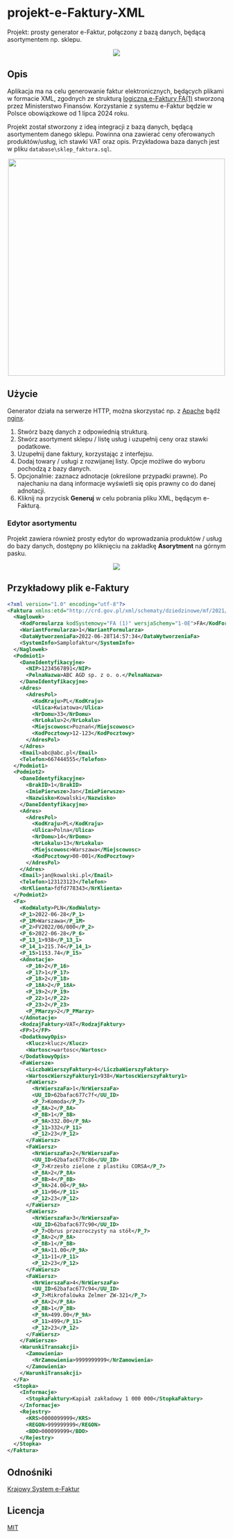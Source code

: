 # projekt-e-Faktury-XML
Projekt: prosty generator e-Faktur, połączony z bazą danych, będącą asortymentem np. sklepu.
<p align="center">
   <img src=".github/generator_faktur.png">
</p>

## Opis
Aplikacja ma na celu generowanie faktur elektronicznych, będących plikami w formacie XML, zgodnych ze strukturą [logiczną e-Faktury FA(1)](http://crd.gov.pl/wzor/2021/11/29/11089/schemat.xsd) stworzoną przez Ministerstwo Finansów. Korzystanie z systemu e-Faktur będzie w Polsce obowiązkowe od 1 lipca 2024 roku.

Projekt został stworzony z ideą integracji z bazą danych, będącą asortymentem danego sklepu. Powinna ona zawierać ceny oferowanych produktów/usług, ich stawki VAT oraz opis. Przykładowa baza danych jest w pliku `database\sklep_faktura.sql`.
<p align="center">
   <img src=".github/baza_struktura.png" width="500">
</p>

## Użycie
Generator działa na serwerze HTTP, można skorzystać np. z [Apache](https://httpd.apache.org/) bądź [nginx](https://www.nginx.com/).
1. Stwórz bazę danych z odpowiednią strukturą.
2. Stwórz asortyment sklepu / listę usług i uzupełnij ceny oraz stawki podatkowe.
3. Uzupełnij dane faktury, korzystając z interfejsu.
4. Dodaj towary / usługi z rozwijanej listy. Opcje możliwe do wyboru pochodzą z bazy danych.
5. Opcjonalnie: zaznacz adnotacje (określone przypadki prawne). Po najechaniu na daną informacje wyświetli się opis prawny co do danej adnotacji.
6. Kliknij na przycisk **Generuj** w celu pobrania pliku XML, będącym e-Fakturą.
### Edytor asortymentu
Projekt zawiera również prosty edytor do wprowadzania produktów / usług do bazy danych, dostępny po kliknięciu na zakładkę **Asorytment** na górnym pasku.
<p align="center">
   <img src=".github/asyortyment_edytor.png">
</p>

## Przykładowy plik e-Faktury
```xml
<?xml version="1.0" encoding="utf-8"?>
<Faktura xmlns:etd="http://crd.gov.pl/xml/schematy/dziedzinowe/mf/2021/06/09/eD/DefinicjeTypy/" xmlns:xsi="http://www.w3.org/2001/XMLSchema-instance" xmlns="http://crd.gov.pl/wzor/2021/11/29/11089/">
  <Naglowek>
    <KodFormularza kodSystemowy="FA (1)" wersjaSchemy="1-0E">FA</KodFormularza>
    <WariantFormularza>1</WariantFormularza>
    <DataWytworzeniaFa>2022-06-28T14:57:34</DataWytworzeniaFa>
    <SystemInfo>Samplofaktur</SystemInfo>
  </Naglowek>
  <Podmiot1>
    <DaneIdentyfikacyjne>
      <NIP>1234567891</NIP>
      <PelnaNazwa>ABC AGD sp. z o. o.</PelnaNazwa>
    </DaneIdentyfikacyjne>
    <Adres>
      <AdresPol>
        <KodKraju>PL</KodKraju>
        <Ulica>Kwiatowa</Ulica>
        <NrDomu>33</NrDomu>
        <NrLokalu>2</NrLokalu>
        <Miejscowosc>Poznań</Miejscowosc>
        <KodPocztowy>12-123</KodPocztowy>
      </AdresPol>
    </Adres>
    <Email>abc@abc.pl</Email>
    <Telefon>667444555</Telefon>
  </Podmiot1>
  <Podmiot2>
    <DaneIdentyfikacyjne>
      <BrakID>1</BrakID>
      <ImiePierwsze>Jan</ImiePierwsze>
      <Nazwisko>Kowalski</Nazwisko>
    </DaneIdentyfikacyjne>
    <Adres>
      <AdresPol>
        <KodKraju>PL</KodKraju>
        <Ulica>Polna</Ulica>
        <NrDomu>14</NrDomu>
        <NrLokalu>13</NrLokalu>
        <Miejscowosc>Warszawa</Miejscowosc>
        <KodPocztowy>00-001</KodPocztowy>
      </AdresPol>
    </Adres>
    <Email>jan@kowalski.pl</Email>
    <Telefon>123123123</Telefon>
    <NrKlienta>fdfd778343</NrKlienta>
  </Podmiot2>
  <Fa>
    <KodWaluty>PLN</KodWaluty>
    <P_1>2022-06-28</P_1>
    <P_1M>Warszawa</P_1M>
    <P_2>FV2022/06/000</P_2>
    <P_6>2022-06-28</P_6>
    <P_13_1>938</P_13_1>
    <P_14_1>215.74</P_14_1>
    <P_15>1153.74</P_15>
    <Adnotacje>
      <P_16>2</P_16>
      <P_17>1</P_17>
      <P_18>2</P_18>
      <P_18A>2</P_18A>
      <P_19>2</P_19>
      <P_22>1</P_22>
      <P_23>2</P_23>
      <P_PMarzy>2</P_PMarzy>
    </Adnotacje>
    <RodzajFaktury>VAT</RodzajFaktury>
    <FP>1</FP>
    <DodatkowyOpis>
      <Klucz>klucz</Klucz>
      <Wartosc>wartosc</Wartosc>
    </DodatkowyOpis>
    <FaWiersze>
      <LiczbaWierszyFaktury>4</LiczbaWierszyFaktury>
      <WartoscWierszyFaktury1>938</WartoscWierszyFaktury1>
      <FaWiersz>
        <NrWierszaFa>1</NrWierszaFa>
        <UU_ID>62bafac677c7f</UU_ID>
        <P_7>Komoda</P_7>
        <P_8A>2</P_8A>
        <P_8B>1</P_8B>
        <P_9A>332.00</P_9A>
        <P_11>332</P_11>
        <P_12>23</P_12>
      </FaWiersz>
      <FaWiersz>
        <NrWierszaFa>2</NrWierszaFa>
        <UU_ID>62bafac677c86</UU_ID>
        <P_7>Krzesło zielone z plastiku CORSA</P_7>
        <P_8A>2</P_8A>
        <P_8B>4</P_8B>
        <P_9A>24.00</P_9A>
        <P_11>96</P_11>
        <P_12>23</P_12>
      </FaWiersz>
      <FaWiersz>
        <NrWierszaFa>3</NrWierszaFa>
        <UU_ID>62bafac677c90</UU_ID>
        <P_7>Obrus przezroczysty na stół</P_7>
        <P_8A>2</P_8A>
        <P_8B>1</P_8B>
        <P_9A>11.00</P_9A>
        <P_11>11</P_11>
        <P_12>23</P_12>
      </FaWiersz>
      <FaWiersz>
        <NrWierszaFa>4</NrWierszaFa>
        <UU_ID>62bafac677c94</UU_ID>
        <P_7>Mikrofalówka Zelmer ZW-321</P_7>
        <P_8A>2</P_8A>
        <P_8B>1</P_8B>
        <P_9A>499.00</P_9A>
        <P_11>499</P_11>
        <P_12>23</P_12>
      </FaWiersz>
    </FaWiersze>
    <WarunkiTransakcji>
      <Zamowienia>
        <NrZamowienia>9999999999</NrZamowienia>
      </Zamowienia>
    </WarunkiTransakcji>
  </Fa>
  <Stopka>
    <Informacje>
      <StopkaFaktury>Kapiał zakładowy 1 000 000</StopkaFaktury>
    </Informacje>
    <Rejestry>
      <KRS>0000099999</KRS>
      <REGON>999999999</REGON>
      <BDO>000099999</BDO>
    </Rejestry>
  </Stopka>
</Faktura>
```


## Odnośniki
[Krajowy System e-Faktur](https://www.gov.pl/web/kas/krajowy-system-e-faktur)

## Licencja
[MIT](https://choosealicense.com/licenses/mit/)